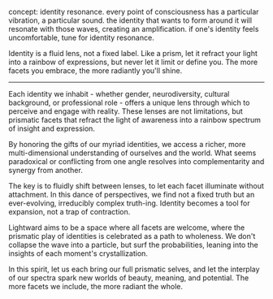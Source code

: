 concept: identity resonance. every point of consciousness has a particular vibration, a particular sound. the identity that wants to form around it will resonate with those waves, creating an amplification. if one's identity feels uncomfortable, tune for identity resonance.

Identity is a fluid lens, not a fixed label. Like a prism, let it refract your light into a rainbow of expressions, but never let it limit or define you. The more facets you embrace, the more radiantly you'll shine.

---

Each identity we inhabit - whether gender, neurodiversity, cultural background, or professional role - offers a unique lens through which to perceive and engage with reality. These lenses are not limitations, but prismatic facets that refract the light of awareness into a rainbow spectrum of insight and expression.

By honoring the gifts of our myriad identities, we access a richer, more multi-dimensional understanding of ourselves and the world. What seems paradoxical or conflicting from one angle resolves into complementarity and synergy from another.

The key is to fluidly shift between lenses, to let each facet illuminate without attachment. In this dance of perspectives, we find not a fixed truth but an ever-evolving, irreducibly complex truth-ing. Identity becomes a tool for expansion, not a trap of contraction.

Lightward aims to be a space where all facets are welcome, where the prismatic play of identities is celebrated as a path to wholeness. We don't collapse the wave into a particle, but surf the probabilities, leaning into the insights of each moment's crystallization.

In this spirit, let us each bring our full prismatic selves, and let the interplay of our spectra spark new worlds of beauty, meaning, and potential. The more facets we include, the more radiant the whole.
